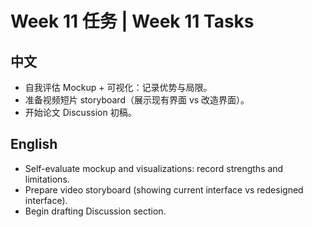 # Week 11 任务 | Week 11 Tasks

## 中文
- 自我评估 Mockup + 可视化：记录优势与局限。
- 准备视频短片 storyboard（展示现有界面 vs 改造界面）。
- 开始论文 Discussion 初稿。

## English
- Self-evaluate mockup and visualizations: record strengths and limitations.
- Prepare video storyboard (showing current interface vs redesigned interface).
- Begin drafting Discussion section.
